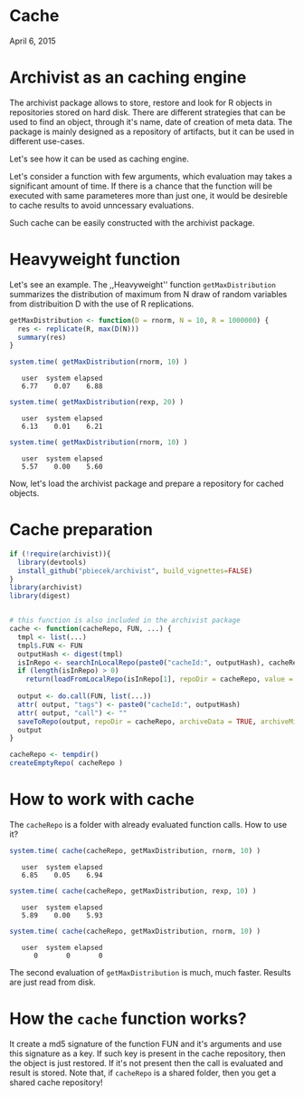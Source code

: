 # Cache
April 6, 2015  

# Archivist as an caching engine

The archivist package allows to store, restore and look for R objects in repositories stored on hard disk. There are different strategies that can be used to find an object, through it's name, date of creation of meta data. The package is mainly designed as a repository of artifacts, but it can be used in different use-cases.

Let's see how it can be used as caching engine.

Let's consider a function with few arguments, which evaluation may takes a significant amount of time. If there is a chance that the function will be executed with same parameteres more than just one, it would be desireble to cache results to avoid unncessary evaluations.

Such cache can be easily constructed with the archivist package.

# Heavyweight function

Let's see an example. The ,,Heavyweight'' function `getMaxDistribution` summarizes the distribution of maximum from N draw of random variables from distribuition D with the use of R replications.


```r
getMaxDistribution <- function(D = rnorm, N = 10, R = 1000000) {
  res <- replicate(R, max(D(N)))
  summary(res)
}

system.time( getMaxDistribution(rnorm, 10) )
```

```
   user  system elapsed 
   6.77    0.07    6.88 
```

```r
system.time( getMaxDistribution(rexp, 20) )
```

```
   user  system elapsed 
   6.13    0.01    6.21 
```

```r
system.time( getMaxDistribution(rnorm, 10) )
```

```
   user  system elapsed 
   5.57    0.00    5.60 
```

Now, let's load the archivist package and prepare a repository for cached objects.

# Cache preparation

```r
if (!require(archivist)){
  library(devtools)
  install_github("pbiecek/archivist", build_vignettes=FALSE)
}
library(archivist)
library(digest)


# this function is also included in the archivist package
cache <- function(cacheRepo, FUN, ...) {
  tmpl <- list(...)
  tmpl$.FUN <- FUN
  outputHash <- digest(tmpl)
  isInRepo <- searchInLocalRepo(paste0("cacheId:", outputHash), cacheRepo)
  if (length(isInRepo) > 0)
    return(loadFromLocalRepo(isInRepo[1], repoDir = cacheRepo, value = TRUE))
  
  output <- do.call(FUN, list(...))
  attr( output, "tags") <- paste0("cacheId:", outputHash)
  attr( output, "call") <- ""
  saveToRepo(output, repoDir = cacheRepo, archiveData = TRUE, archiveMiniature = FALSE, rememberName = FALSE)
  output
}

cacheRepo <- tempdir()
createEmptyRepo( cacheRepo )
```

# How to work with cache

The `cacheRepo` is a folder with already evaluated function calls. 
How to use it?


```r
system.time( cache(cacheRepo, getMaxDistribution, rnorm, 10) )
```

```
   user  system elapsed 
   6.85    0.05    6.94 
```

```r
system.time( cache(cacheRepo, getMaxDistribution, rexp, 10) )
```

```
   user  system elapsed 
   5.89    0.00    5.93 
```

```r
system.time( cache(cacheRepo, getMaxDistribution, rnorm, 10) )
```

```
   user  system elapsed 
      0       0       0 
```

The second evaluation of `getMaxDistribution` is much, much faster. Results are just read from disk.

# How the `cache` function works?

It create a md5 signature of the function FUN and it's arguments and use this signature as a key.
If such key is present in the cache repository, then the object is just restored.
If it's not present then the call is evaluated and result is stored.
Note that, if `cacheRepo` is a shared folder, then you get a shared cache repository!
